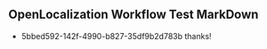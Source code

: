 ## OpenLocalization Workflow Test MarkDown
* 5bbed592-142f-4990-b827-35df9b2d783b 
thanks!<!--HONumber=Mar16_HO4-->
